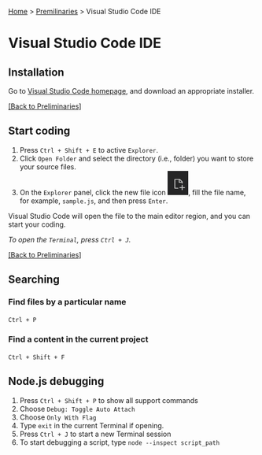 [Home](README.md#preliminaries) > [Premilinaries](README.md#preliminaries) > Visual Studio Code IDE

# Visual Studio Code IDE

## Installation

Go to [Visual Studio Code homepage](https://code.visualstudio.com/), and download an appropriate installer.

[[Back to Preliminaries]](README.md#preliminaries)

## Start coding

1. Press `Ctrl + Shift + E` to active `Explorer`.
2. Click `Open Folder` and select the directory (i.e., folder) you want to store your source files.
3. On the `Explorer` panel, click the new file icon ![new-file](imgs/new-file.png), fill the file name, for example, `sample.js`, and then press `Enter`. 

Visual Studio Code will open the file to the main editor region, and you can start your coding.

*To open the `Terminal`, press `Ctrl + J`.*

[[Back to Preliminaries]](README.md#preliminaries)

## Searching

### Find files by a particular name

`Ctrl + P`

### Find a content in the current project

`Ctrl + Shift + F`

## Node.js debugging

1. Press `Ctrl + Shift + P` to show all support commands
2. Choose `Debug: Toggle Auto Attach`
3. Choose `Only With Flag`
4. Type `exit` in the current Terminal if opening.
5. Press `Ctrl + J` to start a new Terminal session
6. To start debugging a script, type `node --inspect script_path`